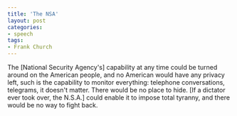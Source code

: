 ```yaml
---
title: 'The NSA'
layout: post
categories:
- speech
tags:
- Frank Church
---
```


The \[National Security Agency's\] capability at any time could be turned around on the American people, and no American would have any privacy left, such is the capability to monitor everything: telephone conversations, telegrams, it doesn't matter. There would be no place to hide. \[If a dictator ever took over, the N.S.A.\] could enable it to impose total tyranny, and there would be no way to fight back.